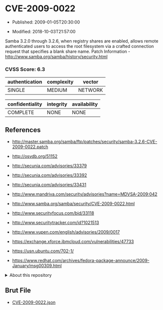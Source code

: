 # CVE-2009-0022

- Published: 2009-01-05T20:30:00

- Modified: 2018-10-03T21:57:00

Samba 3.2.0 through 3.2.6, when registry shares are enabled, allows remote authenticated users to access the root filesystem via a crafted connection request that specifies a blank share name. Patch Information - http://www.samba.org/samba/history/security.html

### CVSS Score: **6.3**

| authentication | complexity | vector |
| --- | --- | --- |
| SINGLE | MEDIUM | NETWORK |

| confidentiality | integrity | availability |
| --- | --- | --- |
| COMPLETE | NONE | NONE |

## References

* http://master.samba.org/samba/ftp/patches/security/samba-3.2.6-CVE-2009-0022.patch

* http://osvdb.org/51152

* http://secunia.com/advisories/33379

* http://secunia.com/advisories/33392

* http://secunia.com/advisories/33431

* http://www.mandriva.com/security/advisories?name=MDVSA-2009:042

* http://www.samba.org/samba/security/CVE-2009-0022.html

* http://www.securityfocus.com/bid/33118

* http://www.securitytracker.com/id?1021513

* http://www.vupen.com/english/advisories/2009/0017

* https://exchange.xforce.ibmcloud.com/vulnerabilities/47733

* https://usn.ubuntu.com/702-1/

* https://www.redhat.com/archives/fedora-package-announce/2009-January/msg00309.html

<details>
<summary>About this repository</summary> 

  This repository is part of the project [Live Hack CVE](https://github.com/Live-Hack-CVE). Main website can be found [www.live-hack.org](https://www.live-hack.org) 
  
  Made by [Sn0wAlice](https://github.com/Sn0wAlice) for the people that care about security and need to have a feed of the latest CVEs. Hope you enjoy it, don't forget to star the repo and follow me on [Twitter](https://twitter.com/Sn0wAlice) and [Github](https://github.com/Sn0wAlice). And that is my [personnal website](https://www.alice-snow.me/)

  - [Home Page](https://github.com/Live-Hack-CVE)
  - [Framework](https://github.com/Live-Hack-CVE/cve-framework)
  - [CVE database](https://github.com/Live-Hack-CVE/full_database)
  - [Changelog](https://github.com/Live-Hack-CVE/Changelog)
</details>

## Brut File

* [CVE-2009-0022.json](https://raw.githubusercontent.com/Live-Hack-CVE/full_database/main/cves/2009/CVE-2009-0022.json)

